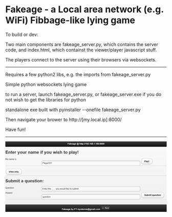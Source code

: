 # Fakeage - a Local area network (e.g. WiFi) Fibbage-like lying game



To build or dev:

Two main components are fakeage_server.py, which contains the server code, and index.html, which containst the viewer/player javascript stuff. 

The players connect to the server using their browsers via websockets.

-----------------------------------

Requires a few python2 libs, e.g. the imports from fakeage_server.py

Simple python websockets lying game

to run a server, launch fakeage_server.py, or fakeage_server.exe if you do not wish to get the libraries for python

standalone exe built with pyinstaller --onefile fakeage_server.py

Then navigate your brower to http://[my.local.ip]:8000/

Have fun!

------------------------------------

![game looks](https://raw.githubusercontent.com/Beherith/fakeage/master/screenshot.PNG)
